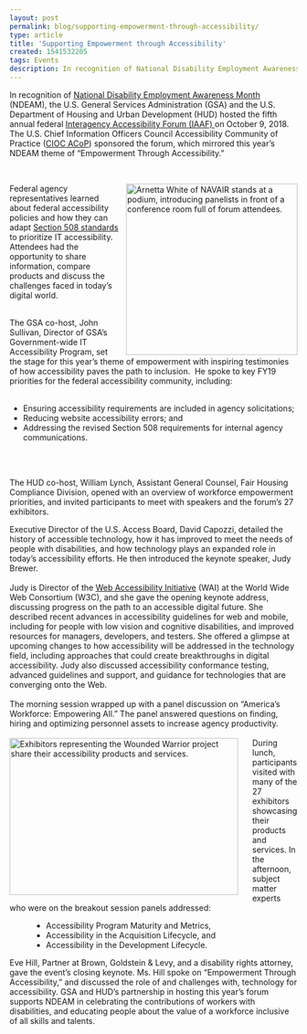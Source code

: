```yaml
---
layout: post
permalink: blog/supporting-empowerment-through-accessibility/
type: article
title: 'Supporting Empowerment through Accessibility'
created: 1541532205
tags: Events
description: In recognition of National Disability Employment Awareness Month (NDEAM), GSA hosted the Federal Interagency Accessibility Forum (IAAF) to celebrate the contributions of workers with disabilities, and educate people about the value of a workforce inclusive of all skills and talents.
---
```


<p style="margin:0in 0in 0.0001pt">
  In recognition of <a href="https://www.dol.gov/odep/topics/ndeam/">National Disability Employment Awareness Month</a> (NDEAM), the U.S. General Services Administration (GSA) and the U.S. Department of Housing and Urban Development (HUD) hosted the fifth annual federal <a href="{{site.baseurl}}/blog/2018-interagency-accessibility-forum"> Interagency Accessibility Forum (IAAF) </a> on October 9, 2018. The U.S. Chief Information Officers Council Accessibility Community of Practice (<a href="https://www.cio.gov/about/members-and-leadership/accessibility-cop/" target="_blank">CIOC ACoP</a>) sponsored the forum, which mirrored this year&rsquo;s NDEAM theme of &ldquo;Empowerment Through Accessibility.&rdquo;
</p>

<p dir="ltr">
  &nbsp;
</p>

<p dir="ltr">
  <img alt="Arnetta White of NAVAIR stands at a podium, introducing panelists in front of a conference room full of forum attendees." src="https://assets.section508.gov/files/images/2018iaafKeynotes.jpeg" style="height: 300px; float: right;padding-left:10px" /> Federal agency representatives learned about federal accessibility policies and how they can adapt <a href="{{site.baseurl}}/manage/laws-and-policies"> Section 508 standards</a> to prioritize IT accessibility. Attendees had the opportunity to share information, compare products and discuss the challenges faced in today&rsquo;s digital world.
</p>

<p style="margin:0in 0in 0.0001pt">
  &nbsp;
</p>

<p style="margin-top:15.0pt; margin-right:0in; margin-bottom:15.0pt; margin-left:0in; margin:0in 0in 0.0001pt">
  The GSA co-host, John Sullivan, Director of GSA&rsquo;s Government-wide IT Accessibility Program, set the stage for this year&rsquo;s theme of empowerment with inspiring testimonies of how accessibility paves the path to inclusion.&nbsp; He spoke to key FY19 priorities for the federal accessibility community, including:
</p>

<p style="margin-top:15.0pt; margin-right:0in; margin-bottom:15.0pt; margin-left:0in; margin:0in 0in 0.0001pt">
  &nbsp;
</p>

<ul>
  <li class="CxSpMiddle" style="margin-top:15.0pt; margin-bottom:15.0pt; margin:0in 0in 0.0001pt">
    Ensuring accessibility requirements are included in agency solicitations;
  </li>
  <li class="CxSpMiddle" style="margin-top:15.0pt; margin-bottom:15.0pt; margin:0in 0in 0.0001pt">
    Reducing website accessibility errors; and
  </li>
  <li class="CxSpMiddle" style="margin-top:15.0pt; margin-bottom:15.0pt; margin:0in 0in 0.0001pt">
    Addressing the revised Section 508 requirements for internal agency communications.
  </li>
</ul>

<p style="margin-top:15.0pt; margin-right:0in; margin-bottom:15.0pt; margin-left:0in; margin:0in 0in 0.0001pt">
  &nbsp;
</p>

<p style="margin-top:15.0pt; margin-right:0in; margin-bottom:15.0pt; margin-left:0in; margin:0in 0in 0.0001pt">
  &nbsp;
</p>

The HUD co-host, William Lynch, Assistant General Counsel, Fair Housing Compliance Division, opened with an overview of workforce empowerment priorities, and invited participants to meet with speakers and the forum&rsquo;s 27 exhibitors.

<p style="margin:0in 0in 0.0001pt">
  Executive Director of the U.S. Access Board, David Capozzi, detailed the history of accessible technology, how it has improved to meet the needs of people with disabilities, and how technology plays an expanded role in today&rsquo;s accessibility efforts. He then introduced the keynote speaker, Judy Brewer.
</p>

<p style="margin:0in 0in 0.0001pt">
  &nbsp;
</p>
<p style="margin:0in 0in 0.0001pt">
  Judy is Director of the <a href="https://www.w3.org/WAI/" class = "ext" >Web Accessibility Initiative</a> (WAI) at the World Wide Web Consortium (W3C), and she gave the opening keynote address, discussing progress on the path to an accessible digital future. She described recent advances in accessibility guidelines for web and mobile, including for people with low vision and cognitive disabilities, and improved resources for managers, developers, and testers. She offered a glimpse at upcoming changes to how accessibility will be addressed in the technology field, including approaches that could create breakthroughs in digital accessibility. Judy also discussed accessibility conformance testing, advanced guidelines and support, and guidance for technologies that are converging onto the Web.
</p>

<p style="margin:0in 0in 0.0001pt">
  &nbsp;
</p>

<p style="margin:0in 0in 0.0001pt">
  The morning session wrapped up with a panel discussion on &ldquo;America&rsquo;s Workforce: Empowering All.&rdquo; The panel answered questions on finding, hiring and optimizing personnel assets to increase agency productivity.
</p>

<p style="margin:0in 0in 0.0001pt">
  &nbsp;
</p>

<p style="margin:0in 0in 0.0001pt">
  <img alt="Exhibitors representing the Wounded Warrior project share their accessibility products and services." src="https://assets.section508.gov/files/images/2018iaafExhibitors.jpeg" style="height: 275px; float: left; width: 400px; margin-right: 25px;" /> During lunch, participants visited with many of the 27 exhibitors showcasing their products and services. In the afternoon, subject matter experts who were on the breakout session panels addressed:
</p> 

<ul class="padding-top-3" style="margin-left: 40px; clear:both;">
  <li>
    Accessibility Program Maturity and Metrics,
  </li>
  <li>
    Accessibility in the Acquisition Lifecycle, and
  </li>
  <li>
    Accessibility in the Development Lifecycle.
  </li>
</ul>

Eve Hill, Partner at Brown, Goldstein & Levy, and a disability rights attorney, gave the event&rsquo;s closing keynote. Ms. Hill spoke on &ldquo;Empowerment Through Accessibility,&rdquo; and discussed the role of and challenges with, technology for accessibility. GSA and HUD&rsquo;s partnership in hosting this year&rsquo;s forum supports NDEAM in celebrating the contributions of workers with disabilities, and educating people about the value of a workforce inclusive of all skills and talents.